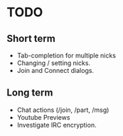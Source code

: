 TODO
====

Short term
----------
*	Tab-completion for multiple nicks
*	Changing / setting nicks.
*	Join and Connect dialogs.


Long term
---------

*	Chat actions (/join, /part, /msg)
*	Youtube Previews
*	Investigate IRC encryption.
